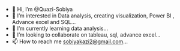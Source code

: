 - 👋 Hi, I’m @Quazi-Sobiya
- 👀 I’m interested in Data analysis, creating visualization, Power BI , Advance excel and SQL...
- 🌱 I’m currently learning data analysis...
- 💞️ I’m looking to collaborate on tableau, sql, advance excel...
- 📫 How to reach me sobiyakazi2@gmail.com...

<!---
Quazi-Sobiya/Quazi-Sobiya is a ✨ special ✨ repository because its `README.md` (this file) appears on your GitHub profile.
You can click the Preview link to take a look at your changes.
--->
